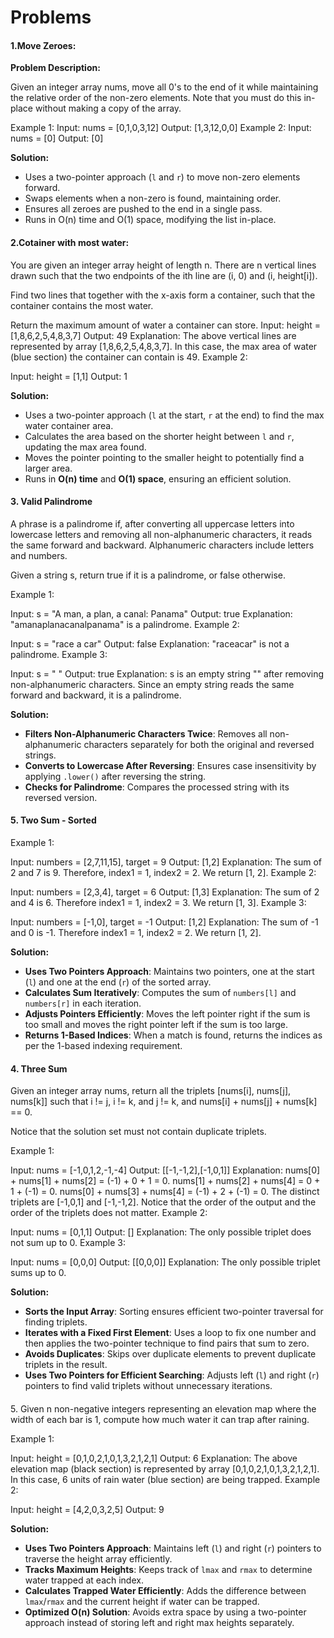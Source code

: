 <h1>Problems</h1>
<h4>1.Move Zeroes:</h4>
<b>Problem Description:</b>
<p>

Given an integer array nums, move all 0's to the end of it while maintaining the relative order of the non-zero elements.
Note that you must do this in-place without making a copy of the array.

Example 1:
Input: nums = [0,1,0,3,12]
Output: [1,3,12,0,0]
Example 2:
Input: nums = [0]
Output: [0]
</p>

<b>Solution:</b>
- Uses a two-pointer approach (`l` and `r`) to move non-zero elements forward.
- Swaps elements when a non-zero is found, maintaining order.
- Ensures all zeroes are pushed to the end in a single pass.
- Runs in O(n) time and O(1) space, modifying the list in-place.

<h4>2.Cotainer with most water:</h4>
<p>
You are given an integer array height of length n. There are n vertical lines drawn such that the two endpoints of the ith line are (i, 0) and (i, height[i]).

Find two lines that together with the x-axis form a container, such that the container contains the most water.

Return the maximum amount of water a container can store.
Input: height = [1,8,6,2,5,4,8,3,7]
Output: 49
Explanation: The above vertical lines are represented by array [1,8,6,2,5,4,8,3,7]. In this case, the max area of water (blue section) the container can contain is 49.
Example 2:

Input: height = [1,1]
Output: 1
</p>

<b>Solution:</b>

- Uses a two-pointer approach (`l` at the start, `r` at the end) to find the max water container area.  
- Calculates the area based on the shorter height between `l` and `r`, updating the max area found.  
- Moves the pointer pointing to the smaller height to potentially find a larger area.  
- Runs in **O(n) time** and **O(1) space**, ensuring an efficient solution. 

<h4>3. Valid Palindrome</h4>
<p>
A phrase is a palindrome if, after converting all uppercase letters into lowercase letters and removing all non-alphanumeric characters, it reads the same forward and backward. Alphanumeric characters include letters and numbers.

Given a string s, return true if it is a palindrome, or false otherwise.

 

Example 1:

Input: s = "A man, a plan, a canal: Panama"
Output: true
Explanation: "amanaplanacanalpanama" is a palindrome.
Example 2:

Input: s = "race a car"
Output: false
Explanation: "raceacar" is not a palindrome.
Example 3:

Input: s = " "
Output: true
Explanation: s is an empty string "" after removing non-alphanumeric characters.
Since an empty string reads the same forward and backward, it is a palindrome.
</p>

<b>Solution:</b>

- **Filters Non-Alphanumeric Characters Twice**: Removes all non-alphanumeric characters separately for both the original and reversed strings.  
- **Converts to Lowercase After Reversing**: Ensures case insensitivity by applying `.lower()` after reversing the string.  
- **Checks for Palindrome**: Compares the processed string with its reversed version.  

<h4>5. Two Sum - Sorted</h4>
<p>
Example 1:

Input: numbers = [2,7,11,15], target = 9
Output: [1,2]
Explanation: The sum of 2 and 7 is 9. Therefore, index1 = 1, index2 = 2. We return [1, 2].
Example 2:

Input: numbers = [2,3,4], target = 6
Output: [1,3]
Explanation: The sum of 2 and 4 is 6. Therefore index1 = 1, index2 = 3. We return [1, 3].
Example 3:

Input: numbers = [-1,0], target = -1
Output: [1,2]
Explanation: The sum of -1 and 0 is -1. Therefore index1 = 1, index2 = 2. We return [1, 2].
</p>

<b>Solution:</b>
- **Uses Two Pointers Approach**: Maintains two pointers, one at the start (`l`) and one at the end (`r`) of the sorted array.  
- **Calculates Sum Iteratively**: Computes the sum of `numbers[l]` and `numbers[r]` in each iteration.  
- **Adjusts Pointers Efficiently**: Moves the left pointer right if the sum is too small and moves the right pointer left if the sum is too large.  
- **Returns 1-Based Indices**: When a match is found, returns the indices as per the 1-based indexing requirement.  

<h4>4. Three Sum</h4>
<p>
Given an integer array nums, return all the triplets [nums[i], nums[j], nums[k]] such that i != j, i != k, and j != k, and nums[i] + nums[j] + nums[k] == 0.

Notice that the solution set must not contain duplicate triplets.

 

Example 1:

Input: nums = [-1,0,1,2,-1,-4]
Output: [[-1,-1,2],[-1,0,1]]
Explanation: 
nums[0] + nums[1] + nums[2] = (-1) + 0 + 1 = 0.
nums[1] + nums[2] + nums[4] = 0 + 1 + (-1) = 0.
nums[0] + nums[3] + nums[4] = (-1) + 2 + (-1) = 0.
The distinct triplets are [-1,0,1] and [-1,-1,2].
Notice that the order of the output and the order of the triplets does not matter.
Example 2:

Input: nums = [0,1,1]
Output: []
Explanation: The only possible triplet does not sum up to 0.
Example 3:

Input: nums = [0,0,0]
Output: [[0,0,0]]
Explanation: The only possible triplet sums up to 0.
</p>

<b>Solution:</b>
- **Sorts the Input Array**: Sorting ensures efficient two-pointer traversal for finding triplets.  
- **Iterates with a Fixed First Element**: Uses a loop to fix one number and then applies the two-pointer technique to find pairs that sum to zero.  
- **Avoids Duplicates**: Skips over duplicate elements to prevent duplicate triplets in the result.  
- **Uses Two Pointers for Efficient Searching**: Adjusts left (`l`) and right (`r`) pointers to find valid triplets without unnecessary iterations.  

<h4></h4>
<p>
5. Given n non-negative integers representing an elevation map where the width of each bar is 1, compute how much water it can trap after raining.

Example 1:


Input: height = [0,1,0,2,1,0,1,3,2,1,2,1]
Output: 6
Explanation: The above elevation map (black section) is represented by array [0,1,0,2,1,0,1,3,2,1,2,1]. In this case, 6 units of rain water (blue section) are being trapped.
Example 2:

Input: height = [4,2,0,3,2,5]
Output: 9
</p>

<b>Solution:</b>

- **Uses Two Pointers Approach**: Maintains left (`l`) and right (`r`) pointers to traverse the height array efficiently.  
- **Tracks Maximum Heights**: Keeps track of `lmax` and `rmax` to determine water trapped at each index.  
- **Calculates Trapped Water Efficiently**: Adds the difference between `lmax`/`rmax` and the current height if water can be trapped.  
- **Optimized O(n) Solution**: Avoids extra space by using a two-pointer approach instead of storing left and right max heights separately.  